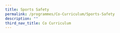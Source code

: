 ```yaml
---
title: Sports Safety
permalink: /programmes/Co-Curriculum/Sports-Safety
description: ""
third_nav_title: Co Curriculum
---
```


